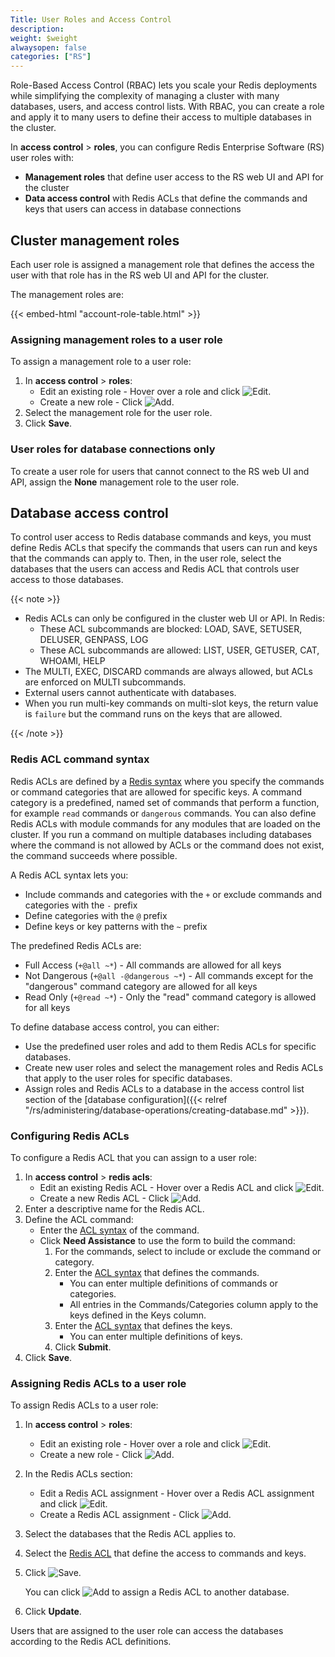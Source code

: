 ```yaml
---
Title: User Roles and Access Control
description:
weight: $weight
alwaysopen: false
categories: ["RS"]
---
```

Role-Based Access Control (RBAC) lets you scale your Redis deployments while simplifying the complexity of managing a cluster with many databases, users, and access control lists.
With RBAC, you can create a role and apply it to many users to define their access to multiple databases in the cluster.

In **access control** > **roles**, you can configure Redis Enterprise Software (RS) user roles with:

- **Management roles** that define user access to the RS web UI and API for the cluster
- **Data access control** with Redis ACLs that define the commands and keys that users can access in database connections

## Cluster management roles

Each user role is assigned a management role that defines the access the user with that role has in the RS web UI and API for the cluster.

The management roles are:

{{< embed-html "account-role-table.html" >}}

### Assigning management roles to a user role

To assign a management role to a user role:

1. In **access control** > **roles**:
    - Edit an existing role - Hover over a role and click ![Edit](/images/rc/icon_edit.png#no-click "Edit").
    - Create a new role - Click ![Add](/images/rs/icon_add.png#no-click "Add").
1. Select the management role for the user role.
1. Click **Save**.

### User roles for database connections only

To create a user role for users that cannot connect to the RS web UI and API, assign the **None** management role to the user role.

## Database access control

To control user access to Redis database commands and keys,
you must define Redis ACLs that specify the commands that users can run and keys that the commands can apply to.
Then, in the user role, select the databases that the users can access and Redis ACL that controls user access to those databases.

{{< note >}}

- Redis ACLs can only be configured in the cluster web UI or API.
    In Redis:
    - These ACL subcommands are blocked: LOAD, SAVE, SETUSER, DELUSER, GENPASS, LOG
    - These ACL subcommands are allowed: LIST, USER, GETUSER, CAT, WHOAMI, HELP
- The MULTI, EXEC, DISCARD commands are always allowed, but ACLs are enforced on MULTI subcommands.
- External users cannot authenticate with databases.
- When you run multi-key commands on multi-slot keys, the return value is `failure` but the command runs on the keys that are allowed.

{{< /note >}}

### Redis ACL command syntax

Redis ACLs are defined by a [Redis syntax](https://redis.io/topics/acl#acl-rules) where you specify the commands or command categories that are allowed for specific keys.
A command category is a predefined, named set of commands that perform a function, for example `read` commands or `dangerous` commands.
You can also define Redis ACLs with module commands for any modules that are loaded on the cluster.
If you run a command on multiple databases including databases where the command is not allowed by ACLs or the command does not exist,
the command succeeds where possible.

A Redis ACL syntax lets you:

- Include commands and categories with the `+` or exclude commands and categories with the `-` prefix
- Define categories with the `@` prefix
- Define keys or key patterns with the `~` prefix

The predefined Redis ACLs are:

- Full Access (`+@all ~*`) - All commands are allowed for all keys
- Not Dangerous (`+@all -@dangerous ~*`) - All commands except for the "dangerous" command category are allowed for all keys
- Read Only (`+@read ~*`) - Only the "read" command category is allowed for all keys

To define database access control, you can either:

- Use the predefined user roles and add to them Redis ACLs for specific databases.
- Create new user roles and select the management roles and Redis ACLs that apply to the user roles for specific databases.
- Assign roles and Redis ACLs to a database in the access control list section of the [database configuration]({{< relref "/rs/administering/database-operations/creating-database.md" >}}).

### Configuring Redis ACLs

To configure a Redis ACL that you can assign to a user role:

1. In **access control** > **redis acls**:
    - Edit an existing Redis ACL - Hover over a Redis ACL and click ![Edit](/images/rc/icon_edit.png#no-click "Edit").
    - Create a new Redis ACL - Click ![Add](/images/rs/icon_add.png#no-click "Add").
1. Enter a descriptive name for the Redis ACL.
1. Define the ACL command:
    - Enter the [ACL syntax](https://redis.io/topics/acl#acl-rules) of the command.
    - Click **Need Assistance** to use the form to build the command:
        1. For the commands, select to include or exclude the command or category.
        1. Enter the [ACL syntax](https://redis.io/topics/acl#acl-rules) that defines the commands.
            - You can enter multiple definitions of commands or categories.
            - All entries in the Commands/Categories column apply to the keys defined in the Keys column.
        1. Enter the [ACL syntax](https://redis.io/topics/acl#acl-rules) that defines the keys.
            - You can enter multiple definitions of keys.
        1. Click **Submit**.
1. Click **Save**.

### Assigning Redis ACLs to a user role

To assign Redis ACLs to a user role:

1. In **access control** > **roles**:
    - Edit an existing role - Hover over a role and click ![Edit](/images/rc/icon_edit.png#no-click "Edit").
    - Create a new role - Click ![Add](/images/rs/icon_add.png#no-click "Add").
1. In the Redis ACLs section:
    - Edit a Redis ACL assignment - Hover over a Redis ACL assignment and click ![Edit](/images/rc/icon_edit.png#no-click "Edit").
    - Create a Redis ACL assignment - Click ![Add](/images/rs/icon_add.png#no-click "Add").
1. Select the databases that the Redis ACL applies to.
1. Select the [Redis ACL](#configuring-redis-acls) that define the access to commands and keys.
1. Click ![Save](/images/rs/icon_save.png#no-click "Save").

    You can click ![Add](/images/rs/icon_add.png#no-click "Add") to assign a Redis ACL to another database.

1. Click **Update**.

Users that are assigned to the user role can access the databases according to the Redis ACL definitions.
